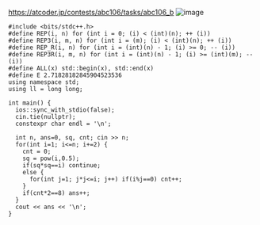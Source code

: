 https://atcoder.jp/contests/abc106/tasks/abc106_b
![image](https://user-images.githubusercontent.com/46245101/114880074-b5c8e380-9e3c-11eb-9f9a-6c9448abe944.png)


```
#include <bits/stdc++.h>
#define REP(i, n) for (int i = 0; (i) < (int)(n); ++ (i))
#define REP3(i, m, n) for (int i = (m); (i) < (int)(n); ++ (i))
#define REP_R(i, n) for (int i = (int)(n) - 1; (i) >= 0; -- (i))
#define REP3R(i, m, n) for (int i = (int)(n) - 1; (i) >= (int)(m); -- (i))
#define ALL(x) std::begin(x), std::end(x)
#define E 2.71828182845904523536
using namespace std;
using ll = long long;

int main() {
  ios::sync_with_stdio(false);
  cin.tie(nullptr);
  constexpr char endl = '\n';

  int n, ans=0, sq, cnt; cin >> n;
  for(int i=1; i<=n; i+=2) {
    cnt = 0;
    sq = pow(i,0.5);
    if(sq*sq==i) continue;
    else {
      for(int j=1; j*j<=i; j++) if(i%j==0) cnt++;
    }
    if(cnt*2==8) ans++;
  }
  cout << ans << '\n';
}
```


